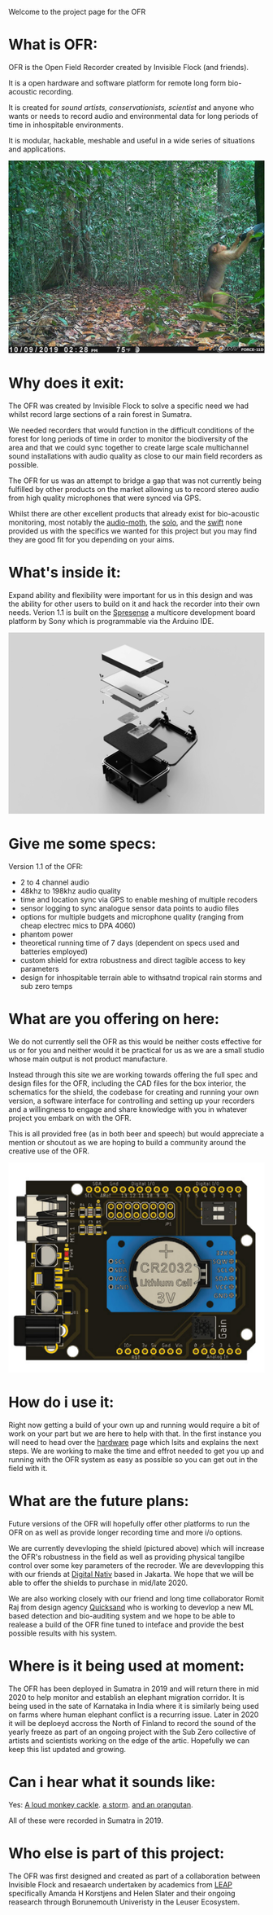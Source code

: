 Welcome to the project page for the OFR

# What is OFR:

OFR is the Open Field Recorder created by Invisible Flock (and friends). 

It is a open hardware and software platform for remote long form bio-acoustic recording. 

It is created for *sound artists, conservationists, scientist* and anyone who wants or needs to record audio and environmental data for long periods of time in inhospitable environments. 

It is modular, hackable, meshable and useful in a wide series of situations and applications.

![monkey with REcorder](/images/monkeyRec.jpg)


# Why does it exit:

The OFR was created by Invisible Flock to solve a specific need we had whilst record large sections of a rain forest in Sumatra. 

We needed recorders that would function in the difficult conditions of the forest for long periods of time in order to monitor the biodiversity of the area and that we could sync together to create large scale multichannel sound installations with audio quality as close to our main field recorders as possible.

The OFR for us was an attempt to bridge a gap that was not currently being fulfilled by other products on the market allowing us to record stereo audio from high quality microphones that were synced via GPS. 

Whilst there are other excellent products that already exist for bio-acoustic monitoring, most notably the [audio-moth](https://www.openacousticdevices.info/), the [solo](https://solo-system.github.io/home.html), and the [swift](https://www.birds.cornell.edu/ccb/wp-content/uploads/2016/09/SWIFT-SD-Card-Formatting-Protocol.pdf) none provided us with the specifics we wanted for this project but you may find they are good fit for you depending on your aims.


# What's inside it:

Expand ability and flexibility were important for us in this design and was the ability for other users to build on it and hack the recorder into their own needs. Verion 1.1 is built on the [Spresense](https://developer.sony.com/develop/spresense/) a multicore development board platform by Sony which is programmable via the Arduino IDE.


![explodded view](/images/recorder_fusion.jpg)


# Give me some specs:

Version 1.1 of the OFR:


- 2 to 4 channel audio
- 48khz to 198khz audio quality
- time and location sync via GPS to enable meshing of multiple recoders
- sensor logging to sync analogue sensor data points to audio files
- options for multiple budgets and microphone quality (ranging from cheap electrec mics to DPA 4060)
- phantom power 
- theoretical running time of 7 days (dependent on specs used and batteries employed)
- custom shield for extra robustness and direct tagible access to key parameters
- design for inhospitable terrain able to withsatnd tropical rain storms and sub zero temps


# What are you offering on here:

We do not currently sell the OFR as this would be neither costs effective for us or for you and neither would it be practical for us as we are a small studio whose main output is not product manufacture. 

Instead through this site we are working towards offering the full spec and design files for the OFR, including the CAD files for the box interior, the schematics for the shield, the codebase for creating and running your own version, a software interface for controlling and setting up your recorders and a willingness to engage and share knowledge with you in whatever project you embark on with the OFR.  

This is all provided free (as in both beer and speech) but would appreciate a mention or shoutout as we are hoping to build a community around the creative use of the OFR.

![shield](/images/shieldOFR.PNG)

# How do i use it:

Right now getting a build of your own up and running would require a bit of work on your part but we are here to help with that. In the first instance you will need to head over the [hardware](hardware/hardwareReadme.md) page which lsits and explains the next steps. We are working to make the time and effrot needed to get you up and running with the OFR system as easy as possible so you can get out in the field with it.

# What are the future plans:

Future versions of the OFR will hopefully offer other platforms to run the OFR on as well as provide longer recording time and more i/o options. 

We are currently devevloping the shield (pictured above) which will increase the OFR's robustness in the field as well as providing physical tangilbe control over some key parameters of the recroder. We are devevlopping this with our friends at [Digital Nativ](https://www.instagram.com/digitalnativ/) based in Jakarta. We hope that we will be able to offer the shields to  purchase in mid/late 2020. 

We are also working closely with our friend and long time collaborator Romit Raj from design agency [Quicksand](http://quicksand.co.in/) who is working to devevlop a new ML based detection and bio-auditing system and we hope to be able to realease a build of the OFR fine tuned to inteface and provide the best possible results with his system. 


# Where is it being used at moment:

The OFR has been deployed in Sumatra in 2019 and will  return there in mid 2020 to help monitor and establish an elephant migration corridor. It is being used in the sate of Karnataka in India where it is similarly being used on farms where human elephant conflict is a recurring issue. Later in 2020 it will be deploeyd accross the North of Finland to record the sound of the yearly freeze as part of an ongoing project with the Sub Zero collective of artists and scientists working on the edge of the artic. Hopefully we can keep this list updated and growing.

# Can i hear what it sounds like:

Yes:
[A loud monkey cackle](/soundSample/cackle-veryloud-box1.wav).
[a storm](/soundSample/THUNDERSTORM-CLIP-BOX8.wav).
[and an orangutan](/soundSample/O-TANG-CLIP.wav).

All of these were recorded in Sumatra in 2019.

# Who else is part of this project:

The OFR was first designed and created as part of a collaboration between Invisible Flock and resaearch undertaken by academics from [LEAP](https://go-leap.wixsite.com/home) specifically Amanda H Korstjens and Helen Slater and their ongoing reasearch through Borunemouth Univeristy in the Leuser Ecosystem.
